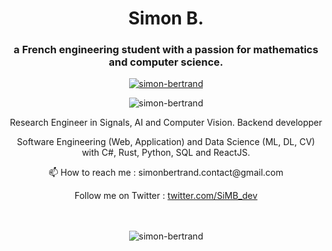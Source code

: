 <h1 align="center">Simon B.</h1>
<h3 align="center">a French engineering student with a passion for mathematics and computer science.</h3>


<p align="center"> <a href="https://github.com/Simon-Bertrand"><img src="https://github-profile-trophy.vercel.app/?username=simon-bertrand&theme=discord" alt="simon-bertrand" /></a> </p>

<p align="center"> <img src="https://komarev.com/ghpvc/?username=simon-bertrand&label=Profile%20views&color=0e75b6&style=flat" alt="simon-bertrand" /> </p>

<p align="center">Research Engineer in Signals, AI and Computer Vision. Backend developper</p>
<p align="center">Software Engineering (Web, Application) and Data Science (ML, DL, CV) with C#, Rust, Python, SQL and ReactJS.</p>
<p align="center">
📫 How to reach me : simonbertrand.contact@gmail.com </p>

<div align="center">Follow me on Twitter : <a href="https://twitter.com/SiMB_dev" title="Join me on Twitter">twitter.com/SiMB_dev</a></div>


<div align="center"><br /> <br />
<p><img src="https://github-readme-stats.vercel.app/api/top-langs?username=simon-bertrand&show_icons=true&locale=en&layout=compact" alt="simon-bertrand" /></p>
</div>


